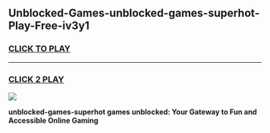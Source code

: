
## Unblocked-Games-unblocked-games-superhot-Play-Free-iv3y1
<h3>
<a href="https://premium76.site?title=unblocked-games-superhot&ref=22A">CLICK TO PLAY</a></h3>
<hr>

<h3>
<a href="https://premium76.site?title=unblocked-games-superhot&ref=22A">CLICK 2 PLAY</a>
  
</h3>

<a href="https://premium76.site?title=unblocked-games-superhot&ref=22A"><img src="https://clearcache.store/games.png"></a>


**unblocked-games-superhot games unblocked: Your Gateway to Fun and Accessible Online Gaming**
